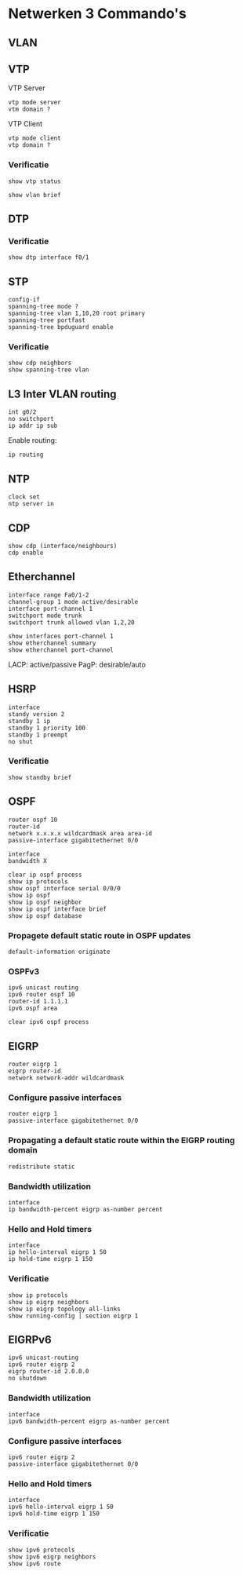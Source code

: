 # Netwerken 3 Commando's

## VLAN

## VTP

VTP Server

```
vtp mode server
vtm domain ?
```

VTP Client
```
vtp mode client
vtp domain ?
```

### Verificatie

```
show vtp status
```

```
show vlan brief
```

## DTP

### Verificatie

```
show dtp interface f0/1
```

## STP

```
config-if
spanning-tree mode ?
spanning-tree vlan 1,10,20 root primary
spanning-tree portfast
spanning-tree bpduguard enable
```

### Verificatie
```
show cdp neighbors
show spanning-tree vlan
```

## L3 Inter VLAN routing

```
int g0/2
no switchport
ip addr ip sub
```

Enable routing:

```
ip routing
```

## NTP

```
clock set
ntp server in
```

## CDP

```
show cdp (interface/neighbours)
cdp enable
```

## Etherchannel

```
interface range Fa0/1-2
channel-group 1 mode active/desirable
interface port-channel 1
switchport mode trunk
switchport trunk allowed vlan 1,2,20

show interfaces port-channel 1
show etherchannel summary
show etherchannel port-channel
```

LACP: active/passive
PagP: desirable/auto

## HSRP

```
interface
standy version 2
standby 1 ip
standby 1 priority 100
standby 1 preempt
no shut
```

### Verificatie

```
show standby brief
```

## OSPF

```
router ospf 10
router-id
network x.x.x.x wildcardmask area area-id
passive-interface gigabitethernet 0/0

interface
bandwidth X
```

```
clear ip ospf process
show ip protocols
show ospf interface serial 0/0/0
show ip ospf
show ip ospf neighbor
show ip ospf interface brief
show ip ospf database
```

### Propagete default static route in OSPF updates

```
default-information originate
```


### OSPFv3

```
ipv6 unicast routing
ipv6 router ospf 10
router-id 1.1.1.1
ipv6 ospf area
```

```
clear ipv6 ospf process
```

## EIGRP

```
router eigrp 1
eigrp router-id
network network-addr wildcardmask
```

### Configure passive interfaces

```
router eigrp 1
passive-interface gigabitethernet 0/0
```

### Propagating a default static route within the EIGRP routing domain

```
redistribute static
```

### Bandwidth utilization

```
interface
ip bandwidth-percent eigrp as-number percent
```

### Hello and Hold timers

```
interface
ip hello-interval eigrp 1 50
ip hold-time eigrp 1 150
```

### Verificatie

```
show ip protocols
show ip eigrp neighbors
show ip eigrp topology all-links
show running-config | section eigrp 1
```

## EIGRPv6

```
ipv6 unicast-routing
ipv6 router eigrp 2
eigrp router-id 2.0.0.0
no shutdown
```

### Bandwidth utilization

```
interface
ipv6 bandwidth-percent eigrp as-number percent
```

### Configure passive interfaces

```
ipv6 router eigrp 2
passive-interface gigabitethernet 0/0
```

### Hello and Hold timers

```
interface
ipv6 hello-interval eigrp 1 50
ipv6 hold-time eigrp 1 150
```

### Verificatie

```
show ipv6 protocols
show ipv6 eigrp neighbors
show ipv6 route
```
